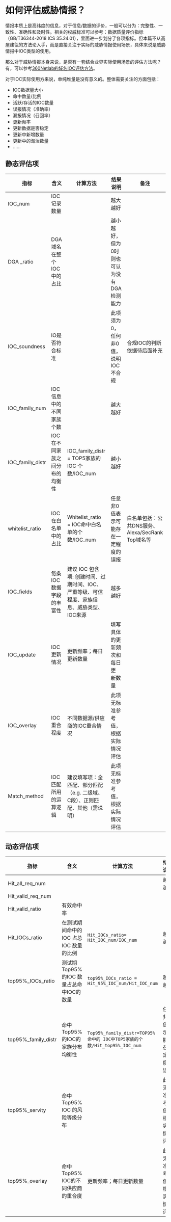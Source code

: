 # 如何评估威胁情报？

情报本质上是高纬度的信息，对于信息/数据的评价，一般可以分为：完整性、一致性、准确性和及时性。相关的权威标准可以参考：数据质量评价指标（GB/T36344-2018 ICS 35.24.01），里面进一步划分了各项指标。但本篇不从高屋建瓴的方法论入手，而是直接关注于实际的威胁情报使用场景，具体来说是威胁情报中IOC类型的使用。

那么对于威胁情报本身来说，是否有一套结合业界实际使用场景的评估方法呢？有，可以参考[360Netlab的域名IOC评估方法](https://assess-ioc.netlab.360.com/method)。

对于IOC实际使用方来说，单纯堆量是没有意义的。整体需要关注的方面包括：

-   IOC数据量大小
-   命中数量/比例
-   活跃/存活的IOC数量
-   误报情况（准确率）
-   漏报情况（召回率）
-   更新频率
-   更新数据是否稳定
-   更新中新增数量
-   更新中的淘汰数量
-   ......

## 静态评估项

| 指标             | 含义                           | 计算方法                                                     | 结果说明                                   | 备注                                             |
| ---------------- | ------------------------------ | ------------------------------------------------------------ | ------------------------------------------ | ------------------------------------------------ |
| IOC_num          | IOC记录数量                    |                                                              | 越大越好                                   |                                                  |
| DGA _ratio       | DGA 域名在整个 IOC 中的占比    |                                                              | 越小越好，但为0时则也可认为没有DGA检测能力 |                                                  |
| IOC_soundness    | IO是否符合标准                 |                                                              | 此项须为 0，任何非0值，说明IOC不合规       | 合规IOC的判断依据待后面补充                      |
| IOC_family_num   | IOC 信息中的不同家族个数       |                                                              | 越大越好                                   |                                                  |
| IOC_family_distr | IOC 在不同家族之间分布的均衡性 | IOC_family_distr = TOP5家族的 IOC 个数/IOC_num               | 越小越好                                   |                                                  |
| whitelist_ratio  | IOC在白名单中的占比            | Whitelist_ratio = IOC命中白名单的个数/IOC_num                | 任意非0值表示可能存在一定程度的误报        | 白名单包括：公共DNS服务、Alexa/SecRank Top域名等 |
| IOC_fields       | 每条IOC数据字段的丰富性        | 建议 IOC 包含项: 创建时间、过期时间、IOC、严重等级、可信程度、家族信息、威胁类型、IOC来源 | 越多越好                                   |                                                  |
| IOC_update       | IOC更新情况                    | 更新频率；每日更新数量                                       | 填写具体的更新频次和每日更 新数量          |                                                  |
| IOC_overlay      | IOC重合程度                    | 不同数据源/供应商的IOC重合情况                               | 此项无标准参考值，根据实际情况评估         |                                                  |
| Match_method     | IOC匹配所用的运算逻辑          | 建议填写项：全匹配、部分匹配（e.g. 二级域、C段）、正则匹配、其他（需说明） | 此项无标准参考值，根据实际情况评估         |                                                  |



## 动态评估项

| 指标                | 含义                                     | 计算方法                                                     | 结果说明                            | 备注                                                         |
| ------------------- | ---------------------------------------- | ------------------------------------------------------------ | ----------------------------------- | ------------------------------------------------------------ |
| Hit_all_req_num     |                                          |                                                              | 越大越好                            |                                                              |
| Hit_valid_req_num   |                                          |                                                              |                                     |                                                              |
| Hit_valid_ratio     | 有效命中率                               |                                                              |                                     |                                                              |
| Hit_IOCs_ratio      | 在测试期间命中的 IOC 占总 IOC 数量的比例 | `Hit_IOCs_ratio= Hit_IOC_num/IOC_num`                        | 越大越好                            |                                                              |
| top95%_IOCs_ratio   | 测试期Top95%的IOC 数量占总命中IOC的数量  | `top95%_IOCs_ratio = Hit_95%_IOC_num/Hit_IOC_num`            | 越小越好                            |                                                              |
| top95%_family_distr | 命中Top95% 的IOC的家族分布均衡性         | `Top95%_family_distr=TOP95%命中的 IOC中TOP5家族的个数/Hit_top95%_IOC_num` | 任意非0值表示可能存在一定程度的误报 | 白名单包括：公共DNS服务、Alexa/SecRank Top域名等             |
| top95%_servity      | 命中 Top95% IOC 的风险等级分布           |                                                              | 此项无标准参考值，根据实际情况评估  | 风险等级分布可以看出命中 IOC 的严重程度分布情况。对 IOC 是否适用本网络有个大致的评估。 |
| top95%_overlay      | 命中Top95% IOC的不同供应商的重合度       | 更新频率；每日更新数量                                       | 此项无标准参考值，根据实际情况评估  |                                                              |